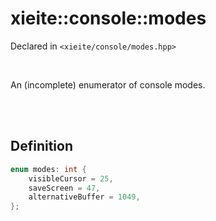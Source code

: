 # xieite::console::modes
Declared in `<xieite/console/modes.hpp>`

<br/>

An (incomplete) enumerator of console modes.

<br/><br/>

## Definition
```cpp
enum modes: int {
	visibleCursor = 25,
	saveScreen = 47,
	alternativeBuffer = 1049,
};
```
